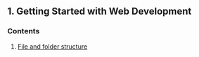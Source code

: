 ## 1. Getting Started with Web Development
### Contents
1. [File and folder structure](file-and-folder-structure.md)